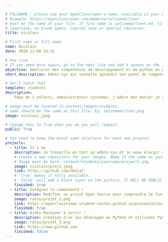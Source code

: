 ```yaml
---

# FILENAME : please use your OpenClassrooms's name, available in your url.
# Example: https://openclassrooms.com/membres/celinemartinet
# must be the name of your file. If file name is celinemartinet.md, title is celinemartinet.
# lowercase, no blank space, Capital case or special character.
title: nicolass

# First name or full name
name: Nicolass
date: 2018-11-08 14:33

# One line.
# If you need more space, go to the next line and add 4 spaces on the left, as in 'description'.
objective: Ameliorer mes competences de developpement et de python en particulier.
short_description: Admin-sys qui souhaite agrandir son panel de competences.

# don't touch that
template: students
description:
	Papa de 2 enfants, administrateur systemes, j'adore mon métier je souhaiterais améliorer mes competences en developpement pour m'orienter vers des fonctions dite DEVOPS

# image must be located in content/images/students
# name should be the same as this file. Eg: celinemartinet.png
image: nicolass.jpeg

# Change this to True when you do you pull request.
public: True

# You need to keep the exact same structure for each new project.
projects:
  - title: It's me
    description: Je travaille en tant qu'admin-sys et je veux élargir mes compétences dans le milieu de l'informatique.
    # Create a new repository for your images. Name it the same as your nickname and profile picture.
    # Image must be here: content/students/yourrepo/project1.png
    image: nicolass/proj1.jpeg
    link: https://github.com/nbelaf
    # 'true' makes it fully available.
    # 'false' will add a black layer on the picture. IT WILL BE PUBLIC!
    finished: true
  - title: Intégrez la communauté !
    description: Modifier un projet Open Source pour comprendre le fonctionnement de Git, de Github et des pull requests. 
    image: ratus/projet_2.png
    link: https://openclassrooms-student-center.github.io/presentation/students/ratus.html
    finished: true
  - title: Aidez MacGyver à sortir !
    description: Création d’un jeu développé en Python et utilisant PyGame.
    image: ratus/projet_3.png
    link: https://www.github.com
    finished: false
---
```

